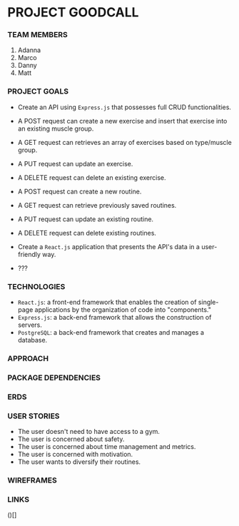 

# PROJECT GOODCALL

### TEAM MEMBERS

1. Adanna
2. Marco
3. Danny
4. Matt

### PROJECT GOALS

- Create an API using `Express.js` that possesses full CRUD functionalities.

- A POST request can create a new exercise and insert that exercise into an existing muscle group.
- A GET request can retrieves an array of exercises based on type/muscle group.
- A PUT request can update an exercise.
- A DELETE request can delete an existing exercise.

- A POST request can create a new routine.
- A GET request can retrieve previously saved routines.
- A PUT request can update an existing routine.
- A DELETE request can delete existing routines.

- Create a `React.js` application that presents the API's data in a user-friendly way.

- ???

### TECHNOLOGIES

- `React.js`: a front-end framework that enables the creation of single-page applications by the organization of code into "components."
- `Express.js`: a back-end framework that allows the construction of servers.
- `PostgreSQL`: a back-end framework that creates and manages a database.

### APPROACH

### PACKAGE DEPENDENCIES

### ERDS

### USER STORIES

- The user doesn't need to have access to a gym.
- The user is concerned about safety.
- The user is concerned about time management and metrics.
- The user is concerned with motivation.
- The user wants to diversify their routines.

### WIREFRAMES

### LINKS

()[]

